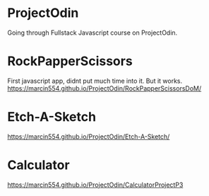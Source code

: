 # ProjectOdin
Going through Fullstack Javascript course on ProjectOdin.

# RockPapperScissors 
First javascript app, didnt put much time into it. But it works.
https://marcin554.github.io/ProjectOdin/RockPapperScissorsDoM/

# Etch-A-Sketch

https://marcin554.github.io/ProjectOdin/Etch-A-Sketch/

# Calculator

https://marcin554.github.io/ProjectOdin/CalculatorProjectP3
